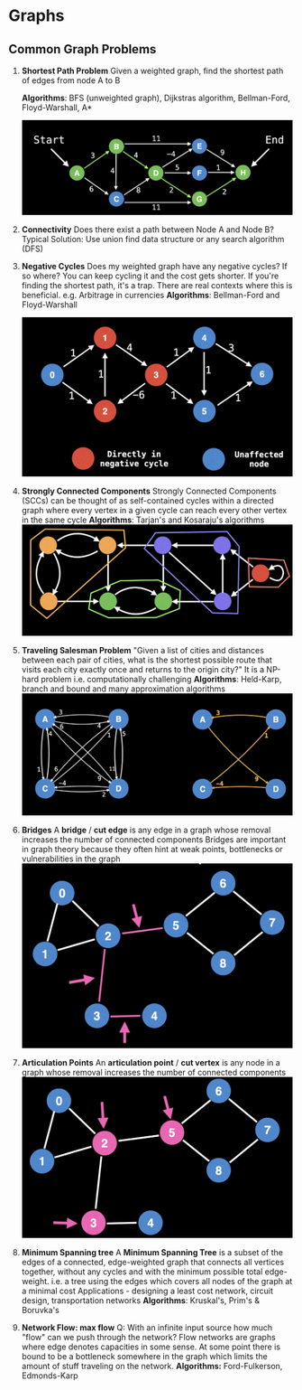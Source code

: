 # Graphs

## Common Graph Problems

1. **Shortest Path Problem**
   Given a weighted graph, find the shortest path of edges from node A to B

   **Algorithms**: BFS (unweighted graph), Dijkstras algorithm, Bellman-Ford, Floyd-Warshall, A\*

   ![Shortest Path](./Images/ShortestPath.png)

2. **Connectivity**
   Does there exist a path between Node A and Node B?
   Typical Solution: Use union find data structure or any search algorithm (DFS)

3. **Negative Cycles**
   Does my weighted graph have any negative cycles? If so where?
   You can keep cycling it and the cost gets shorter. If you're finding the shortest path, it's a trap.
   There are real contexts where this is beneficial. e.g. Arbitrage in currencies
   **Algorithms**: Bellman-Ford and Floyd-Warshall

   ![Negative Cycles](./Images/NegativeCycle.png)

4. **Strongly Connected Components**
   Strongly Connected Components (SCCs) can be thought of as self-contained cycles within a directed graph where every vertex in a given cycle can reach every other vertex in the same cycle
   **Algorithms**: Tarjan's and Kosaraju's algorithms
   ![Strongly Connected Components](./Images/StronglyConnectedComponents.png)

5. **Traveling Salesman Problem**
   "Given a list of cities and distances between each pair of cities, what is the shortest possible route that visits each city exactly once and returns to the origin city?"
   It is a NP-hard problem i.e. computationally challenging
   **Algorithms**: Held-Karp, branch and bound and many approximation algorithms
   ![Traveling Salesman](./Images/TravelingSalesman.png)

6. **Bridges**
   A **bridge** / **cut edge** is any edge in a graph whose removal increases the number of connected components
   Bridges are important in graph theory because they often hint at weak points, bottlenecks or vulnerabilities in the graph
   ![Bridges](./Images/Bridges.png)

7. **Articulation Points**
   An **articulation point** / **cut vertex** is any node in a graph whose removal increases the number of connected components
   ![Articulation Points](./Images/ArticulationPoints.png)

8. **Minimum Spanning tree**
   A **Minimum Spanning Tree** is a subset of the edges of a connected, edge-weighted graph that connects all vertices together, without any cycles and with the minimum possible total edge-weight.
   i.e. a tree using the edges which covers all nodes of the graph at a minimal cost
   Applications - designing a least cost network, circuit design, transportation networks
   **Algorithms**: Kruskal's, Prim's & Boruvka's

9. **Network Flow: max flow**
   Q: With an infinite input source how much "flow" can we push through the network?
   Flow networks are graphs where edge denotes capacities in some sense.
   At some point there is bound to be a bottleneck somewhere in the graph which limits the amount of stuff traveling on the network.
   **Algorithms:** Ford-Fulkerson, Edmonds-Karp
